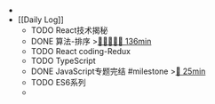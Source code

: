 -
- [[Daily Log]]
	- TODO React技术揭秘
	- DONE 算法-排序 >[🍅🍅🍅🍅🍅 136min](#agenda-pomo://?t=f-1687869477285-1500%2Cf-1687883461597-1500%2Cp-1687886953430-379%2Cf-1687923465122-1500%2Cf-1687925985280-1500%2Cf-1687928157841-1500%2Cp-1687934159321-244)
	- TODO React coding-Redux
	- TODO TypeScript
	- DONE JavaScript专题完结 #milestone >[🍅 25min](#agenda-pomo://?t=f-1687934421935-1500)
	- TODO ES6系列
	-